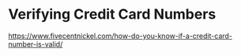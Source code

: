 # Verifying Credit Card Numbers

https://www.fivecentnickel.com/how-do-you-know-if-a-credit-card-number-is-valid/
